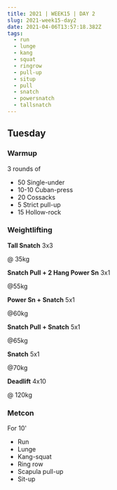 ```yaml
---
title: 2021 | WEEK15 | DAY 2
slug: 2021-week15-day2
date: 2021-04-06T13:57:18.382Z
tags:
  - run
  - lunge
  - kang
  - squat
  - ringrow
  - pull-up
  - situp
  - pull
  - snatch
  - powersnatch
  - tallsnatch
---
```

## Tuesday

### Warmup

3 rounds of

* 50 Single-under
* 10-10 Cuban-press
* 20 Cossacks
* 5 Strict pull-up
* 15 Hollow-rock

### Weightlifting

**Tall Snatch** 3x3

@ 35kg


**Snatch Pull + 2 Hang Power Sn** 3x1

@55kg


**Power Sn + Snatch** 5x1

@60kg


**Snatch Pull + Snatch** 5x1

@65kg


**Snatch** 5x1

@70kg


**Deadlift** 4x10

@ 120kg

### Metcon

For 10'

* Run
* Lunge
* Kang-squat
* Ring row
* Scapula pull-up
* Sit-up